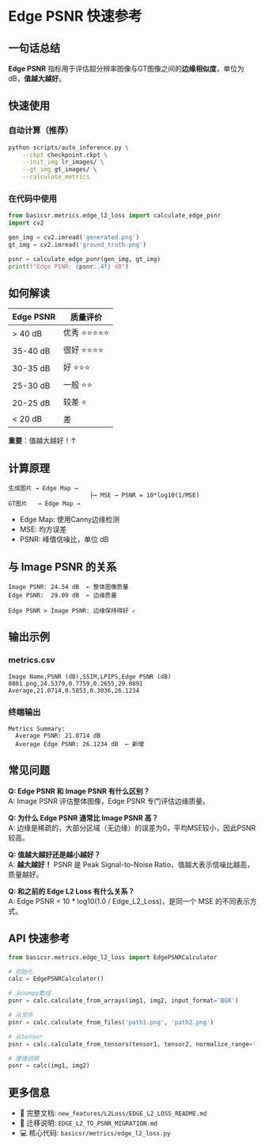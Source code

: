 # Edge PSNR 快速参考

## 一句话总结
**Edge PSNR** 指标用于评估超分辨率图像与GT图像之间的**边缘相似度**，单位为 dB，**值越大越好**。

## 快速使用

### 自动计算（推荐）
```bash
python scripts/auto_inference.py \
    --ckpt checkpoint.ckpt \
    --init_img lr_images/ \
    --gt_img gt_images/ \
    --calculate_metrics
```

### 在代码中使用
```python
from basicsr.metrics.edge_l2_loss import calculate_edge_psnr
import cv2

gen_img = cv2.imread('generated.png')
gt_img = cv2.imread('ground_truth.png')

psnr = calculate_edge_psnr(gen_img, gt_img)
print(f"Edge PSNR: {psnr:.4f} dB")
```

## 如何解读

| Edge PSNR | 质量评价 |
|-----------|---------|
| > 40 dB | 优秀 ⭐⭐⭐⭐⭐ |
| 35-40 dB | 很好 ⭐⭐⭐⭐ |
| 30-35 dB | 好 ⭐⭐⭐ |
| 25-30 dB | 一般 ⭐⭐ |
| 20-25 dB | 较差 ⭐ |
| < 20 dB | 差 |

**重要**：值越大越好！↑

## 计算原理

```
生成图片 → Edge Map → 
                       ├→ MSE → PSNR = 10*log10(1/MSE)
GT图片   → Edge Map →
```

- Edge Map: 使用Canny边缘检测
- MSE: 均方误差
- PSNR: 峰值信噪比，单位 dB

## 与 Image PSNR 的关系

```
Image PSNR: 24.54 dB  ← 整体图像质量
Edge PSNR:  29.09 dB  ← 边缘质量

Edge PSNR > Image PSNR: 边缘保持得好 ✓
```

## 输出示例

### metrics.csv
```csv
Image Name,PSNR (dB),SSIM,LPIPS,Edge PSNR (dB)
0801.png,24.5379,0.7759,0.2655,29.0891
Average,21.0714,0.5853,0.3036,26.1234
```

### 终端输出
```
Metrics Summary:
  Average PSNR: 21.0714 dB
  Average Edge PSNR: 26.1234 dB  ← 新增
```

## 常见问题

**Q: Edge PSNR 和 Image PSNR 有什么区别？**  
A: Image PSNR 评估整体图像，Edge PSNR 专门评估边缘质量。

**Q: 为什么 Edge PSNR 通常比 Image PSNR 高？**  
A: 边缘是稀疏的，大部分区域（无边缘）的误差为0，平均MSE较小，因此PSNR较高。

**Q: 值越大越好还是越小越好？**  
A: **越大越好！** PSNR 是 Peak Signal-to-Noise Ratio，值越大表示信噪比越高，质量越好。

**Q: 和之前的 Edge L2 Loss 有什么关系？**  
A: Edge PSNR = 10 * log10(1.0 / Edge_L2_Loss)，是同一个 MSE 的不同表示方式。

## API 快速参考

```python
from basicsr.metrics.edge_l2_loss import EdgePSNRCalculator

# 初始化
calc = EdgePSNRCalculator()

# 从numpy数组
psnr = calc.calculate_from_arrays(img1, img2, input_format='BGR')

# 从文件
psnr = calc.calculate_from_files('path1.png', 'path2.png')

# 从tensor
psnr = calc.calculate_from_tensors(tensor1, tensor2, normalize_range='[-1,1]')

# 便捷调用
psnr = calc(img1, img2)
```

## 更多信息

- 📖 完整文档: `new_features/L2Loss/EDGE_L2_LOSS_README.md`
- 🔄 迁移说明: `EDGE_L2_TO_PSNR_MIGRATION.md`
- 💻 核心代码: `basicsr/metrics/edge_l2_loss.py`

